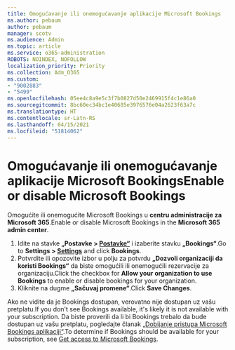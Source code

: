 ```yaml
---
title: Omogućavanje ili onemogućavanje aplikacije Microsoft Bookings
ms.author: pebaum
author: pebaum
manager: scotv
ms.audience: Admin
ms.topic: article
ms.service: o365-administration
ROBOTS: NOINDEX, NOFOLLOW
localization_priority: Priority
ms.collection: Adm_O365
ms.custom:
- "9002883"
- "5499"
ms.openlocfilehash: 05ee4c8a9e5c3f7b0827d50e2469915f4c1e86a0
ms.sourcegitcommit: 8bc60ec34bc1e40685e3976576e04a2623f63a7c
ms.translationtype: HT
ms.contentlocale: sr-Latn-RS
ms.lasthandoff: 04/15/2021
ms.locfileid: "51814062"
---
```

# <a name="enable-or-disable-microsoft-bookings"></a><span data-ttu-id="970db-102">Omogućavanje ili onemogućavanje aplikacije Microsoft Bookings</span><span class="sxs-lookup"><span data-stu-id="970db-102">Enable or disable Microsoft Bookings</span></span>

<span data-ttu-id="970db-103">Omogućite ili onemogućite Microsoft Bookings u **centru administracije za Microsoft 365**.</span><span class="sxs-lookup"><span data-stu-id="970db-103">Enable or disable Microsoft Bookings in the **Microsoft 365 admin center**.</span></span>

1. <span data-ttu-id="970db-104">Idite na stavke **„Postavke > [Postavke“](https://admin.microsoft.com/Adminportal/Home?source=applauncher#/Settings/Services)** i izaberite stavku **„Bookings“**.</span><span class="sxs-lookup"><span data-stu-id="970db-104">Go to **Settings > [Settings](https://admin.microsoft.com/Adminportal/Home?source=applauncher#/Settings/Services)** and click **Bookings**.</span></span>
2. <span data-ttu-id="970db-105">Potvrdite ili opozovite izbor u polju za potvrdu **„Dozvoli organizaciji da koristi Bookings“** da biste omogućili ili onemogućili rezervacije za organizaciju.</span><span class="sxs-lookup"><span data-stu-id="970db-105">Click the checkbox for **Allow your organization to use Bookings** to enable or disable bookings for your organization.</span></span>
3. <span data-ttu-id="970db-106">Kliknite na dugme **„Sačuvaj promene“**.</span><span class="sxs-lookup"><span data-stu-id="970db-106">Click **Save Changes**.</span></span>

<span data-ttu-id="970db-107">Ako ne vidite da je Bookings dostupan, verovatno nije dostupan uz vašu pretplatu.</span><span class="sxs-lookup"><span data-stu-id="970db-107">If you don't see Bookings available, it's likely it is not available with your subscription.</span></span> <span data-ttu-id="970db-108">Da biste proverili da li bi Bookings trebalo da bude dostupan uz vašu pretplatu, pogledajte članak [„Dobijanje pristupa Microsoft Bookings aplikaciji“](https://support.microsoft.com/sr-latn-RS/office/get-access-to-microsoft-bookings-5382dc07-aaa5-45c9-8767-502333b214ce).</span><span class="sxs-lookup"><span data-stu-id="970db-108">To determine if Bookings should be available for your subscription, see [Get access to Microsoft Bookings](https://support.microsoft.com/sr-latn-RS/office/get-access-to-microsoft-bookings-5382dc07-aaa5-45c9-8767-502333b214ce).</span></span>
